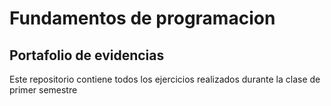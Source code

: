 # Fundamentos de programacion
## Portafolio de evidencias

Este repositorio contiene todos los ejercicios realizados durante la clase de primer semestre
